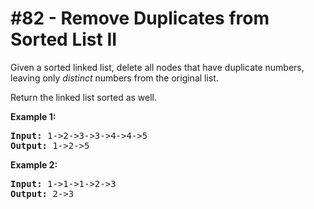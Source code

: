 # \#82 - Remove Duplicates from Sorted List II
<p>Given a sorted linked list, delete all nodes that have duplicate numbers, leaving only <em>distinct</em> numbers from the original list.</p>

<p>Return the linked list sorted as well.</p>

<p><strong>Example 1:</strong></p>

<pre>
<strong>Input:</strong> 1-&gt;2-&gt;3-&gt;3-&gt;4-&gt;4-&gt;5
<strong>Output:</strong> 1-&gt;2-&gt;5
</pre>

<p><strong>Example 2:</strong></p>

<pre>
<strong>Input:</strong> 1-&gt;1-&gt;1-&gt;2-&gt;3
<strong>Output:</strong> 2-&gt;3
</pre>
